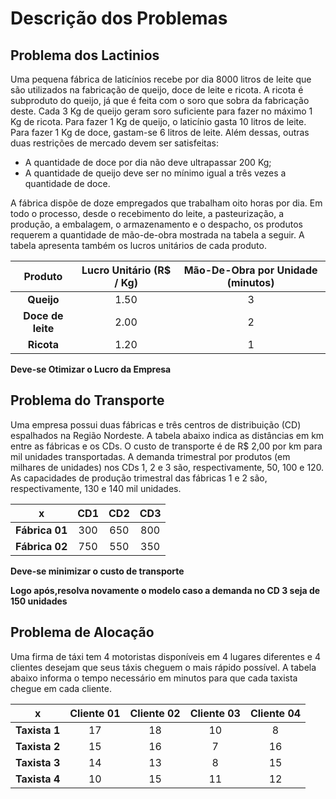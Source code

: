 # Descrição dos Problemas 

## Problema dos Lactinios

 Uma pequena fábrica de laticínios recebe por dia 8000 litros de leite que são
utilizados na fabricação de queijo, doce de leite e ricota. A ricota é subproduto do queijo, já
que é feita com o soro que sobra da fabricação deste. Cada 3 Kg de queijo geram soro
suficiente para fazer no máximo 1 Kg de ricota. Para fazer 1 Kg de queijo, o laticínio gasta 10
litros de leite. Para fazer 1 Kg de doce, gastam-se 6 litros de leite. Além dessas, outras duas
restrições de mercado devem ser satisfeitas:
- A quantidade de doce por dia não deve ultrapassar 200 Kg;
- A quantidade de queijo deve ser no mínimo igual a três vezes a quantidade de doce.

 A fábrica dispõe de doze empregados que trabalham oito horas por dia. Em todo o processo,
desde o recebimento do leite, a pasteurização, a produção, a embalagem, o armazenamento
e o despacho, os produtos requerem a quantidade de mão-de-obra mostrada na tabela a
seguir. A tabela apresenta também os lucros unitários de cada produto.

<div align="center">

Produto | Lucro Unitário (R$ / Kg) | Mão-De-Obra por Unidade (minutos)
:------------: | :-------------: | :-------------: 
**Queijo** | 1.50 | 3
**Doce de leite** | 2.00 | 2
**Ricota** | 1.20 | 1

</div>

**Deve-se Otimizar o Lucro da Empresa**

## Problema do Transporte

Uma empresa possui duas fábricas e três centros de distribuição (CD)
espalhados na Região Nordeste. A tabela abaixo indica as distâncias em km entre as fábricas
e os CDs. O custo de transporte é de R$ 2,00 por km para mil unidades transportadas. A
demanda trimestral por produtos (em milhares de unidades) nos CDs 1, 2 e 3 são,
respectivamente, 50, 100 e 120. As capacidades de produção trimestral das fábricas 1 e 2
são, respectivamente, 130 e 140 mil unidades.

<div align="center">

x| CD1 | CD2 | CD3
:------------: | :-------------: | :-------------: | :-------------: 
**Fábrica 01** | 300 | 650 | 800
**Fábrica 02** | 750 | 550 | 350
 
</div>
 
 **Deve-se minimizar o custo de transporte**
 
 **Logo após,resolva novamente o modelo caso a demanda no CD 3 seja de 150 unidades**

## Problema de Alocação 

Uma firma de táxi tem 4 motoristas disponíveis em 4 lugares diferentes e 4
clientes desejam que seus táxis cheguem o mais rápido possível. A tabela abaixo informa o
tempo necessário em minutos para que cada taxista chegue em cada cliente.

<div align="center">

x| Cliente 01 | Cliente 02 | Cliente 03 | Cliente 04
:------------: | :-------------: | :-------------: | :-------------: |  :-------------: 
**Taxista 1** | 17 | 18 | 10 | 8
**Taxista 2** | 15 | 16 | 7 | 16
**Taxista 3** | 14 | 13 | 8 | 15 
**Taxista 4** | 10 | 15 | 11 | 12 
 
</div>



